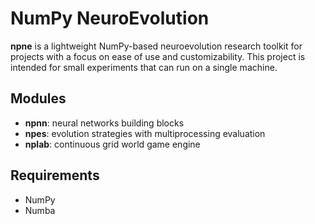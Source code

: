# NumPy NeuroEvolution
**npne** is a lightweight NumPy-based neuroevolution research toolkit for projects with a focus on ease of use and customizability. This project is intended for small experiments that can run on a single machine.

## Modules
- **npnn**: neural networks building blocks
- **npes**: evolution strategies with multiprocessing evaluation
- **nplab**: continuous grid world game engine

## Requirements
- NumPy
- Numba
